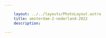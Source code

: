 ```yaml
---

    layout: ../../layouts/PhotoLayout.astro
    title: amsterdam-2-nederland-2022
    description:

---
```

